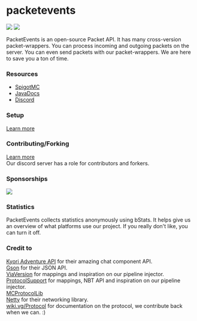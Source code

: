 # packetevents

[![](https://img.shields.io/badge/License-GPLv3-yellow.svg)](https://github.com/retrooper/packetevents/blob/dev/LICENSE)
[![](https://jitpack.io/v/retrooper/packetevents.svg)](https://jitpack.io/#retrooper/packetevents)

PacketEvents is an open-source Packet API. It has many cross-version packet-wrappers. You can process incoming and outgoing packets on the server. You can even send packets with our packet-wrappers. We are here to save you a ton of time.

### Resources
* [SpigotMC](https://www.spigotmc.org/resources/packetevents-api.80279/)
* [JavaDocs](https://packetevents.github.io/javadocs)
* [Discord](https://discord.me/packetevents)

### Setup
[Learn more](https://github.com/retrooper/packetevents/wiki/Setup)

### Contributing/Forking
[Learn more](https://github.com/retrooper/packetevents/wiki/Contributing-and-Forking)\
Our discord server has a role for contributors and forkers.

### Sponsorships
[![](https://www.ej-technologies.com/images/product_banners/jprofiler_small.png)](https://www.ej-technologies.com/products/jprofiler/overview.html)

### Statistics
PacketEvents collects statistics anonymously using bStats. It helps give us an overview of what platforms use our project. If you really don't like, you can turn it off.

### Credit to
[Kyori Adventure API](https://github.com/KyoriPowered/adventure) for their amazing chat component API.\
[Gson](https://github.com/google/gson) for their JSON API.\
[ViaVersion](https://github.com/ViaVersion/ViaVersion) for mappings and inspiration on our pipeline injector.\
[ProtocolSupport](https://github.com/ProtocolSupport/ProtocolSupport) for mappings, NBT API and inspiration on our pipeline injector.\
[MCProtocolLib](https://github.com/GeyserMC/MCProtocolLib/)\
[Netty](https://github.com/netty/netty) for their networking library.\
[wiki.vg/Protocol](https://wiki.vg/Protocol) for documentation on the protocol, we contribute back when we can. :)
